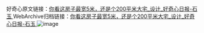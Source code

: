 好奇心原文链接：[你看这房子最宽5米，还是个200平米大宅_设计_好奇心日报-石玉 ](https://www.qdaily.com/articles/11630.html)
WebArchive归档链接：[你看这房子最宽5米，还是个200平米大宅_设计_好奇心日报-石玉 ](http://web.archive.org/web/20190623170831/https://www.qdaily.com/articles/11630.html)
![image](http://ww3.sinaimg.cn/large/007d5XDply1g3wae0wn9yj30u08zob29)